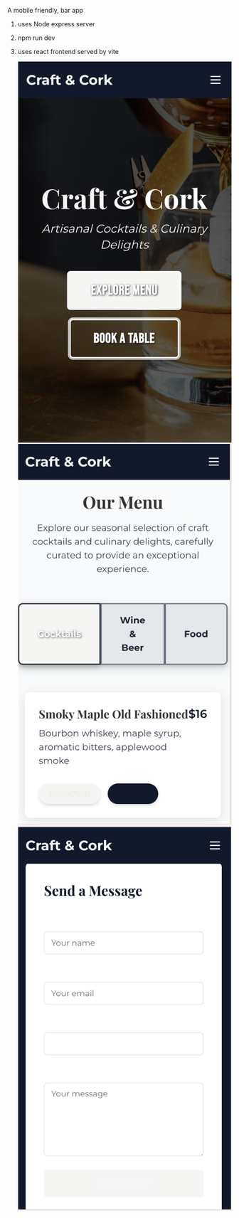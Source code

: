 A mobile friendly, bar app

1. uses Node express server
2. npm run dev
3. uses react frontend served by vite

   ![Home Page](output/landing.png)
   ![Menu Page](output/menu.png)
   ![Contact Page](output/contact.png)
